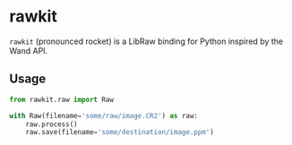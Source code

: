 # rawkit

`rawkit` (pronounced rocket) is a LibRaw binding for Python inspired by the Wand API.

## Usage

```python
from rawkit.raw import Raw

with Raw(filename='some/raw/image.CR2') as raw:
	raw.process()
	raw.save(filename='some/destination/image.ppm')
```
